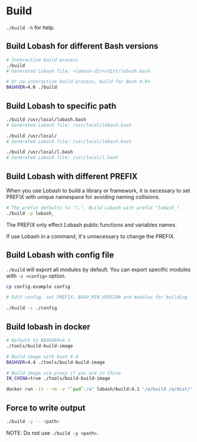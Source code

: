 # Build

`./build -h` for help.

## Build Lobash for different Bash versions

```sh
# Interactive build process
./build
# Generated Lobash file: <lobash-dir>/dist/lobash.bash
```

```sh
# Or no-interactive build process, build for Bash 4.0+
BASHVER=4.0 ./build
```

## Build Lobash to specific path

```sh
./build /usr/local/lobash.bash
# Generated Lobash file: /usr/local/lobash.bash

./build /usr/local/
# Generated Lobash file: /usr/local/lobash.bash

./build /usr/local/l.bash
# Generated Lobash file: /usr/local/l.bash
```

## Build Lobash with different PREFIX
When you use Lobash to build a library or framework, it is necessary to set PREFIX with unique namespace for avoiding naming collisions.

```sh
# The prefix defaults to "l.". Build Lobash with prefix "lobash_".
./build -p lobash_
```

The PREFIX only effect Lobash public functions and variables names.

If use Lobash in a command, it's unnecessary to change the PREFIX.

## Build Lobash with config file

`./build` will export all modules by default. You can export specific modules with `-c <config>` option.

```sh
cp config.example config

# Edit config, set PREFIX, BASH_MIN_VERSION and modules for building

./build -c ./config
```

## Build lobash in docker

```sh
# Default to BASHVER=4.1
./tools/build-build-image

# Build image with bash 4.4
BASHVER=4.4 ./tools/build-build-image

# Build image via proxy if you are in China
IN_CHINA=true ./tools/build-build-image
```

```sh
docker run -it --rm -v "`pwd`:/a" lobash/build:4.1 '/a/build /a/dist/'
```

## Force to write output

```sh
./build -y -- <path>
```

NOTE: Do not use `./build -y <path>`.

